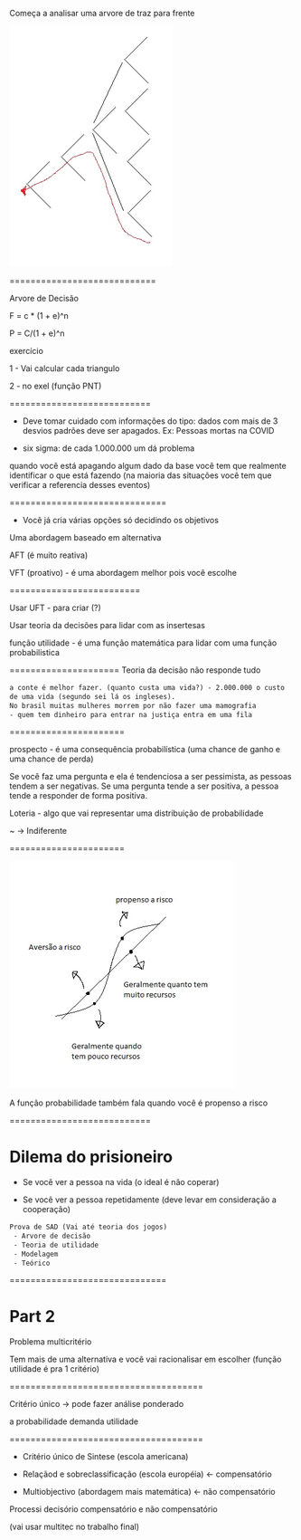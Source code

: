 Começa a analisar uma arvore de traz para frente

<img src=".assets/arvoreD.jpg">

============================

Arvore de Decisão

F = c * (1 + e)^n

P = C/(1 + e)^n

exercício

1 - Vai calcular cada triangulo

2 - no exel (função PNT)

===========================

- Deve tomar cuidado com informações do tipo: dados com mais de 3 desvios padrões deve ser apagados. Ex: Pessoas mortas na COVID


- six sigma: de cada 1.000.000 um dá problema

quando você está apagando algum dado da base você tem que realmente identificar o que está fazendo (na maioria das situações você tem que verificar a referencia desses eventos)

==============================

- Você já cria várias opções só decidindo os objetivos

Uma abordagem baseado em alternativa

AFT (é muito reativa)

VFT (proativo) - é uma abordagem melhor pois você escolhe

=========================

Usar UFT - para criar (?)

Usar teoria da decisões para lidar com as insertesas 

função utilidade - é uma função matemática para lidar com uma função probabilistica

=====================
Teoria da decisão não responde tudo

```
a conte é melhor fazer. (quanto custa uma vida?) - 2.000.000 o custo de uma vida (segundo sei lá os ingleses).
No brasil muitas mulheres morrem por não fazer uma mamografia
- quem tem dinheiro para entrar na justiça entra em uma fila
```


======================

prospecto - é uma consequência probabilística (uma chance de ganho e uma chance de perda)

Se você faz uma pergunta e ela é tendenciosa a ser pessimista, as pessoas tendem a ser negativas. Se uma pergunta tende a ser positiva, a pessoa tende a responder de forma positiva.

Loteria - algo que vai representar uma distribuição de probabilidade

~ -> Indiferente 

======================

<img src=".assets/averarisco.jpg">

A função probabilidade também fala quando você é propenso a risco

===========================
# Dilema do prisioneiro

- Se você ver a pessoa na vida (o ideal é não coperar)

- Se você ver a pessoa repetidamente (deve levar em consideração a cooperação)

```
Prova de SAD (Vai até teoria dos jogos)
 - Arvore de decisão
 - Teoria de utilidade
 - Modelagem
 - Teórico
```

==============================

# Part 2

Problema multicritério

 Tem mais de uma alternativa e você vai racionalisar em escolher (função utilidade é pra 1 critério)
 
 =====================================
 
 Critério único -> pode fazer análise ponderado 
 
 a probabilidade demanda utilidade

=====================================

- Critério único de Sintese (escola americana)

- Relaçãod e sobreclassificação (escola européia) <- compensatório

- Multiobjectivo (abordagem mais matemática) <- não compensatório

Processi decisório compensatório e não compensatório

(vai usar multitec no trabalho final)
